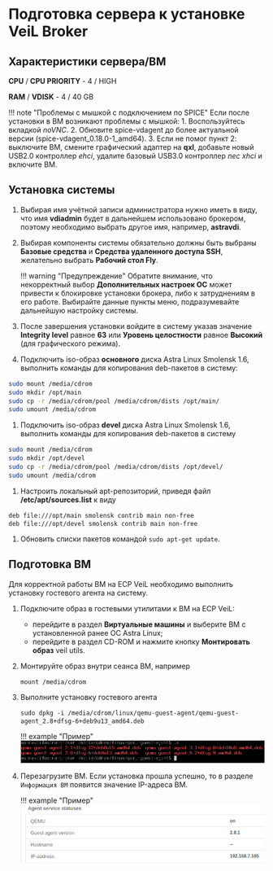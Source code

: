 # Подготовка сервера к установке VeiL Broker

## Характеристики сервера/ВМ

**CPU** / **CPU PRIORITY** - 4 / HIGH

**RAM** / **VDISK** - 4 / 40 GB

!!! note "Проблемы с мышкой с подключением по SPICE"
    Если после установки в ВМ возникают проблемы с мышкой: 
        1. Воспользуйтесь вкладкой *noVNC*.
        2. Обновите spice-vdagent до более актуальной версии (spice-vdagent_0.18.0-1_amd64).
        3. Если не помог пункт 2: выключите ВМ, смените графический адаптер на **qxl**,
       добавьте новый USB2.0 контроллер *ehci*, удалите базовый USB3.0 контроллер *nec xhci* 
       и включите ВМ.

## Установка системы 

1. Выбирая имя учётной записи администратора нужно иметь в виду, что имя **vdiadmin** будет в дальнейшем 
   использовано брокером, поэтому необходимо выбрать другое имя, например, **astravdi**.

1. Выбирая компоненты системы обязательно должны быть выбраны **Базовые средства** и 
   **Средства удаленного доступа SSH**, желательно выбрать **Рабочий стол Fly**.
   
    !!! warning "Предупреждение"
        Обратите внимание, что некорректный выбор **Дополнительных настроек ОС** может привести
        к блокировке установки брокера, либо к затруднениям в его работе. Выбирайте данные пункты
        меню, подразумевайте дальнейшую настройку системы.

1. После завершения установки войдите в систему указав значение **Integrity level** равное **63** или 
   **Уровень целостности** равное **Высокий** (для графического режима).

1. Подключить iso-образ **основного** диска Astra Linux Smolensk 1.6, выполнить команды для копирования 
   deb-пакетов в систему:
```bash
sudo mount /media/cdrom
sudo mkdir /opt/main
sudo cp -r /media/cdrom/pool /media/cdrom/dists /opt/main/
sudo umount /media/cdrom
```

1. Подключить iso-образ **devel** диска Astra Linux Smolensk 1.6, выполнить команды для 
   копирования deb-пакетов в систему
```bash
sudo mount /media/cdrom
sudo mkdir /opt/devel
sudo cp -r /media/cdrom/pool /media/cdrom/dists /opt/devel/
sudo umount /media/cdrom
```

1. Настроить локальный apt-репозиторий, приведя файл **/etc/apt/sources.list** к виду
```
deb file:///opt/main smolensk contrib main non-free
deb file:///opt/devel smolensk contrib main non-free
```

1. Обновить списки пакетов командой `sudo apt-get update`.

## Подготовка ВМ

Для корректной работы ВМ на ECP VeiL необходимо выполнить установку гостевого агента на систему.

1. Подключите образ в гостевыми утилитами к ВМ на ECP VeiL:
    
    * перейдите в раздел **Виртуальные машины** и выберите ВМ с установленной ранее ОС Astra Linux;
    * перейдите в раздел CD-ROM и нажмите кнопку **Монтировать образ** veil utils.
    

2. Монтируйте образ внутри сеанса ВМ, например 
    ```
    mount /media/cdrom
    ```

3. Выполните установку гостевого агента 
    ```
    sudo dpkg -i /media/cdrom/linux/qemu-guest-agent/qemu-guest-agent_2.8+dfsg-6+deb9u13_amd64.deb
    ```

    !!! example "Пример"
        ![image](../../_assets/vdi/how_to/guest_list.png)

4. Перезагрузите ВМ.
Если установка прошла успешно, то в разделе `Информация ВМ` появится значение IP-адреса ВМ.
   
    !!! example "Пример"
        ![image](../../_assets/vdi/how_to/guest_info.png)
